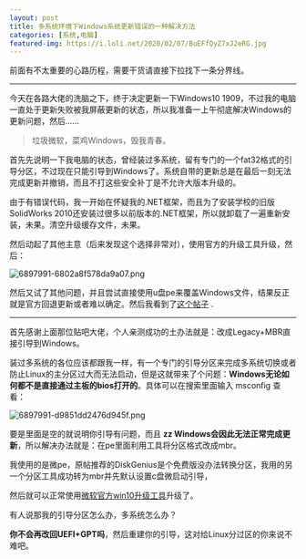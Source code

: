 ```yaml
---
layout: post
title: 多系统环境下Windows系统更新错误的一种解决方法
categories: [系统,电脑]
featured-img: https://i.loli.net/2020/02/07/BuEFfQyZ7xJ2eRG.jpg
---
```



前面有不太重要的心路历程，需要干货请直接下拉找下一条分界线。

----

今天在各路大佬的洗脑之下，终于决定更新一下Windows10 1909，不过我的电脑一直处于更新失败被我屏蔽更新的状态，所以我准备一上午彻底解决Windows的更新问题，然后......

> 垃圾微软，菜鸡Windows，毁我青春。

首先先说明一下我电脑的状态，曾经装过多系统，留有专门的一个fat32格式的引导分区，不过现在只能引导到Windows了。系统自带的更新总是在最后一刻无法完成更新并撤销，而且不打这些安全补丁是不允许大版本升级的。

由于有错误代码，我一开始在怀疑我的.NET框架，而且为了安装学校的旧版SolidWorks 2010还安装过很多以前版本的.NET框架，所以就卸载了一遍重新安装，未果。清空升级缓存文件，未果。

然后动起了其他主意（后来发现这个选择非常对），使用官方的升级工具升级，然后：

![6897991-6802a8f578da9a07.png](https://i.loli.net/2020/02/07/Bkpzi4RgIMqJPdD.png)

然后又试了其他问题，并且尝试直接使用u盘pe来覆盖Windows文件，结果反正就是官方回退更新或者难以确定。然后我看到了[这个帖子](https://tieba.baidu.com/p/5078424060?red_tag=q1629212285) .

----

首先感谢上面那位贴吧大佬，个人亲测成功的土办法就是：改成Legacy+MBR直接引导到Windows。

装过多系统的各位应该都跟我一样，有一个专门的引导分区来完成多系统切换或者防止Linux的主分区过大而无法启动，但是这就带来了个问题：**Windows无论如何都不是直接通过主板的bios打开的**。具体可以在搜索里面输入 msconfig 查看：

![6897991-d9851dd2476d945f.png](https://i.loli.net/2020/02/07/5A9VnDE76rp8wMf.png)

要是里面是空的就说明你引导有问题，而且 **zz Windows会因此无法正常完成更新**，所以解决办法就是：在pe里面利用工具将分区格式改成mbr。

我使用的是微pe，原帖推荐的DiskGenius是个免费版没办法转换分区，我用的另一个分区工具成功转为mbr并先默认设置c盘微启动引导，

然后就可以正常使用[微软官方win10升级工具](https://www.microsoft.com/zh-cn/software-download/windows10)升级了。

有人说那我的引导分区怎么办，多系统怎么办？

**你不会再改回UEFI+GPT吗**，然后重建你的引导，这对给Linux分过区的你来说不难吧。
